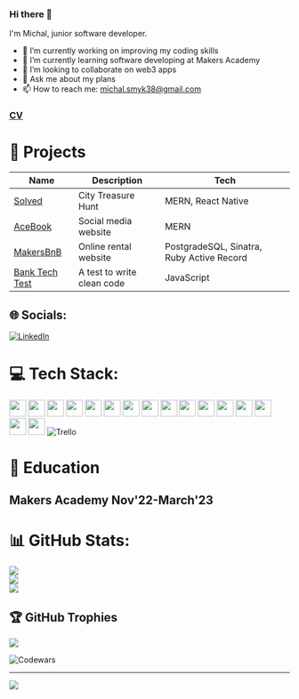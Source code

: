 ### Hi there 👋

I'm Michal, junior software developer. 

- 🔭 I’m currently working on improving my coding skills
- 🌱 I’m currently learning software developing at Makers Academy
- 👯 I’m looking to collaborate on web3 apps
- 💬 Ask me about my plans
- 📫 How to reach me: michal.smyk38@gmail.com

### [CV](https://github.com/MichalSmyk/CV) 

# 🧠 Projects 

Name    |    Description      | Tech     
-------- | ------------- | -----------
[Solved](https://github.com/MichalSmyk/Solved) | City Treasure Hunt | MERN, React Native
[AceBook](https://github.com/MichalSmyk/acebook-mern-fire) | Social media website | MERN
[MakersBnB](https://github.com/MichalSmyk/Makers_BnB) | Online rental website | PostgradeSQL, Sinatra, Ruby Active Record
[Bank Tech Test](https://github.com/MichalSmyk/bank-tech-test) | A test to write clean code  | JavaScript 


## 🌐 Socials:
[![LinkedIn](https://img.shields.io/badge/LinkedIn-%230077B5.svg?logo=linkedin&logoColor=white)](https://www.linkedin.com/in/michal-smyk-5066a2151/) 

# 💻 Tech Stack:
 <img height="30" src="https://img.shields.io/badge/-JavaScript-F7DF1E?logo=JavaScript&logoColor=white" /> <img height="30" src="https://img.shields.io/badge/-PostgreSQL-4169E1?logo=PostgreSQL&logoColor=white" /> <img height="30" src="https://img.shields.io/badge/-ReactJs-61DAFB?logo=react&logoColor=white" /> <img height="30" src="https://img.shields.io/badge/-Ruby-CC342D?logo=Ruby&logoColor=white" /> <img height="30" src="https://img.shields.io/badge/-HTML-E34F26?logo=HTML5&logoColor=white" />  <img height="30" src="https://img.shields.io/badge/-CSS-1572B6?logo=CSS3&logoColor=white" /> <img height="30" src="https://img.shields.io/badge/-Jest-C21325?logo=Jest&logoColor=white" /> <img height="30" src="https://img.shields.io/badge/-NodeJS-339933?logo=Node.js&logoColor=white" /> <img height="30" src="https://img.shields.io/badge/-Express-000000?logo=Express&logoColor=white" /> <img height="30" src="https://img.shields.io/badge/-MongoDB-47A248?logo=MongoDB&logoColor=white" />   <img height="30" src="https://img.shields.io/badge/-ESLint-4B32C3?logo=ESLint&logoColor=white" />  <img height="30" src="https://img.shields.io/badge/-Git-F05032?logo=Git&logoColor=white" /> <img height="30" src="https://user-images.githubusercontent.com/25181517/192108891-d86b6220-e232-423a-bf5f-90903e6887c3.png" />
 <img height="30"  src="https://user-images.githubusercontent.com/25181517/192109061-e138ca71-337c-4019-8d42-4792fdaa7128.png"/>
  <img height="30"  src="https://user-images.githubusercontent.com/25181517/121401671-49102800-c959-11eb-9f6f-74d49a5e1774.png"/>
  <img height="30" src="https://user-images.githubusercontent.com/68279555/200387386-276c709f-380b-46cc-81fd-f292985927a8.png" />
  ![Trello](https://img.shields.io/badge/Trello-%23026AA7.svg?style=for-the-badge&logo=Trello&logoColor=white)


# 🏦 Education

## Makers Academy Nov'22-March'23


# 📊 GitHub Stats:
![](https://github-readme-stats.vercel.app/api?username=MIchalSmyk&theme=tokyonight&hide_border=true&include_all_commits=false&count_private=true)<br/>
![](https://github-readme-streak-stats.herokuapp.com/?user=MIchalSmyk&theme=tokyonight&hide_border=true)<br/>
![](https://github-readme-stats.vercel.app/api/top-langs/?username=MIchalSmyk&theme=tokyonight&hide_border=true&include_all_commits=false&count_private=true&layout=compact)

## 🏆 GitHub Trophies
![](https://github-profile-trophy.vercel.app/?username=MIchalSmyk&theme=tokyonight&no-frame=true&no-bg=false&margin-w=4)


![Codewars](https://github.r2v.ch/codewars?user=MichalSmyk&stroke=%23BB432C)


---
![](https://visitcount.itsvg.in/api?id=MIchalSmyk&icon=0&color=0)
